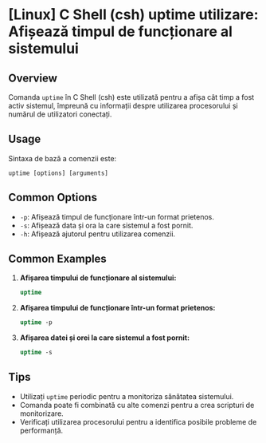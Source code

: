 # [Linux] C Shell (csh) uptime utilizare: Afișează timpul de funcționare al sistemului

## Overview
Comanda `uptime` în C Shell (csh) este utilizată pentru a afișa cât timp a fost activ sistemul, împreună cu informații despre utilizarea procesorului și numărul de utilizatori conectați.

## Usage
Sintaxa de bază a comenzii este:

```
uptime [options] [arguments]
```

## Common Options
- `-p`: Afișează timpul de funcționare într-un format prietenos.
- `-s`: Afișează data și ora la care sistemul a fost pornit.
- `-h`: Afișează ajutorul pentru utilizarea comenzii.

## Common Examples
1. **Afișarea timpului de funcționare al sistemului:**
   ```csh
   uptime
   ```

2. **Afișarea timpului de funcționare într-un format prietenos:**
   ```csh
   uptime -p
   ```

3. **Afișarea datei și orei la care sistemul a fost pornit:**
   ```csh
   uptime -s
   ```

## Tips
- Utilizați `uptime` periodic pentru a monitoriza sănătatea sistemului.
- Comanda poate fi combinată cu alte comenzi pentru a crea scripturi de monitorizare.
- Verificați utilizarea procesorului pentru a identifica posibile probleme de performanță.